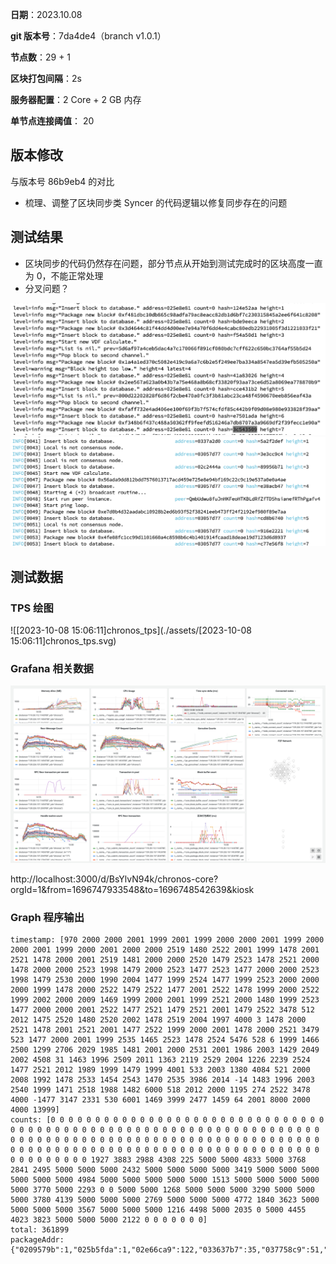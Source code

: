 **日期**：2023.10.08

**git 版本号**：7da4de4（branch v1.0.1）

**节点数**：29 + 1

**区块打包间隔**：2s

**服务器配置**：2 Core + 2 GB 内存

**单节点连接阈值**： 20

## 版本修改

与版本号 86b9eb4 的对比

* 梳理、调整了区块同步类 Syncer 的代码逻辑以修复同步存在的问题

## 测试结果

* 区块同步的代码仍然存在问题，部分节点从开始到测试完成时的区块高度一直为 0，不能正常处理
* 分叉问题？

<img src="./assets/image-20231008163445969.png" alt="image-20231008163445969" style="zoom: 50%;" />

<img src="./assets/image-20231008163509494.png" alt="image-20231008163509494" style="zoom: 50%;" />


## 测试数据

### TPS 绘图

![[2023-10-08 15:06:11]chronos_tps](./assets/[2023-10-08 15:06:11]chronos_tps.svg)

### Grafana 相关数据

![image-20231008150719048](./assets/image-20231008150719048.png)

http://localhost:3000/d/BsYlvN94k/chronos-core?orgId=1&from=1696747933548&to=1696748542639&kiosk

### Graph 程序输出

```
timestamp: [970 2000 2000 2001 1999 2001 1999 2000 2000 2001 1999 2000 2000 2001 1999 2000 2001 2000 2000 2519 1480 2522 2001 1999 1478 2001 2521 1478 2000 2001 2519 1481 2000 2000 2520 1479 2523 1478 2521 2000 1478 2000 2000 2523 1998 1479 2000 2523 1477 2523 1477 2000 2000 2523 1998 1479 2530 2000 1990 2004 1477 1999 2524 1477 1999 2523 2000 2000 2000 1999 1478 2000 2522 1479 2522 1477 2001 2522 1478 1999 2000 2522 1999 2002 2000 2009 1469 1999 2000 2001 1999 2521 2000 1480 1999 2523 1477 2000 2000 2001 2522 1477 2521 1479 2521 2001 1479 2522 3478 512 2012 1475 2520 1480 2520 2002 1478 2519 2004 1997 4000 3 1478 2000 2521 1478 2001 2521 2001 1477 2522 1999 2000 2001 1478 2000 2521 3479 523 1477 2000 2001 1999 2535 1465 2523 1478 2524 5476 528 6 1999 1466 2500 1299 2706 2029 1985 1481 2001 2000 2531 2001 1986 2003 1429 2049 2002 4508 31 1463 1996 2509 2011 1363 2119 2529 2004 1226 2239 2524 1477 2521 2012 1989 1999 1479 1999 4001 533 2003 1380 4084 521 2000 2008 1992 1478 2533 1454 2543 1470 2535 3986 2014 -14 1483 1996 2003 2540 1999 1471 2518 1988 1482 6000 518 2012 2000 1195 274 2522 3478 4000 -1477 3147 2331 530 6001 1469 3999 2477 1459 64 2001 8000 2000 4000 13999]
counts: [0 0 0 0 0 0 0 0 0 0 0 0 0 0 0 0 0 0 0 0 0 0 0 0 0 0 0 0 0 0 0 0 0 0 0 0 0 0 0 0 0 0 0 0 0 0 0 0 0 0 0 0 0 0 0 0 0 0 0 0 0 0 0 0 0 0 0 0 0 0 0 0 0 0 0 0 0 0 0 0 0 0 0 0 0 0 0 0 0 0 0 0 0 0 0 0 0 0 0 0 0 0 0 0 0 0 0 0 0 0 0 0 0 0 0 0 0 0 0 0 0 0 0 0 0 0 0 0 0 0 0 0 0 0 0 0 0 0 0 0 0 0 0 0 0 1927 3883 2988 4308 225 5000 5000 4833 5000 3768 2841 2495 5000 5000 5000 2432 5000 5000 5000 5000 3419 5000 5000 5000 5000 5000 5000 4984 5000 5000 5000 5000 5000 1513 5000 5000 5000 5000 5000 3770 5000 2293 0 0 5000 5000 1268 5000 5000 5000 3290 5000 5000 5000 3780 4139 5000 5000 5000 2769 5000 5000 5000 4772 1840 3623 5000 5000 5000 5000 3567 5000 5000 5000 1216 4498 5000 2035 0 5000 4455 4023 3823 5000 5000 5000 2122 0 0 0 0 0 0 0]
total: 361899
packageAddr:  {"0209579b":1,"025b5fda":1,"02e66ca9":122,"033637b7":35,"037758c9":51,"03b8ba97":6,"03e5d141":23}
```


